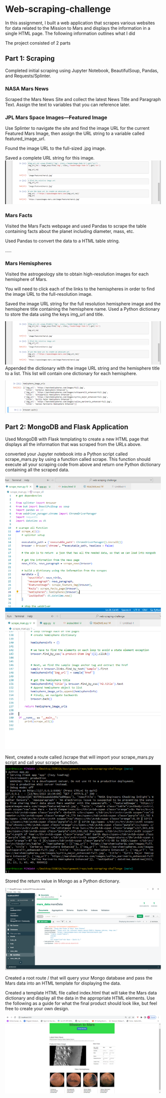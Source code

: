 # Web-scraping-challenge

In this assignment, I built a web application that scrapes various websites for data related to the Mission to Mars and displays the information in a single HTML page. The following information outlines what I did

The project consisted of 2 parts

## Part 1: Scraping

Completed initial scraping using Jupyter Notebook, BeautifulSoup, Pandas, and Requests/Splinter.

### NASA Mars News

Scraped the Mars News Site and collect the latest News Title and Paragraph Text. Assign the text to variables that you can reference later.

### JPL Mars Space Images—Featured Image

Use Splinter to navigate the site and find the image URL for the current Featured Mars Image, then assign the URL string to a variable called featured_image_url.

Found the image URL to the full-sized .jpg image.


Saved a complete URL string for this image.
![URLSaved](images/8.png)

### Mars Facts

Visited the Mars Facts webpage and used Pandas to scrape the table containing facts about the planet including diameter, mass, etc.


Used Pandas to convert the data to a HTML table string.

.....



### Mars Hemispheres


Visited the astrogeology site to obtain high-resolution images for each hemisphere of Mars.


You will need to click each of the links to the hemispheres in order to find the image URL to the full-resolution image.


Saved the image URL string for the full resolution hemisphere image and the hemisphere title containing the hemisphere name. Used a Python dictionary to store the data using the keys img_url and title.

![Alt text](images/8.png)
Appended the dictionary with the image URL string and the hemisphere title to a list. This list will contain one dictionary for each hemisphere.

![Alt text](images/1.png)

## Part 2: MongoDB and Flask Application
Used MongoDB with Flask templating to create a new HTML page that displays all the information that was scraped from the URLs above.


 converted your Jupyter notebook into a Python script called scrape_mars.py by using a function called scrape. This function should  execute all your scraping code from above and return one Python dictionary containing all the scraped data.

![Alt text](images/2%20vscode.png)
![Alt text](images/3%20vs%20code.png)


Next, created a route called /scrape that will import your scrape_mars.py script and call your scrape function.
![Alt text](images/7.png)

Stored the return value in Mongo as a Python dictionary.

![Alt text](images/mngo.png)

Created a root route / that will query your Mongo database and pass the Mars data into an HTML template for displaying the data.


Created a template HTML file called index.html that will take the Mars data dictionary and display all the data in the appropriate HTML elements. Use the following as a guide for what the final product should look like, but feel free to create your own design.


![staticpage](images/5.png)


